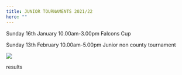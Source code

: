 ```yaml
---
title: JUNIOR TOURNAMENTS 2021/22
hero: ""
---
```

Sunday 16th January 10.00am-3.00pm Falcons Cup

Sunday 13th February 10.00am-5.00pm Junior non county tournament

![](/images/uploads/results_200402.jpg)

results